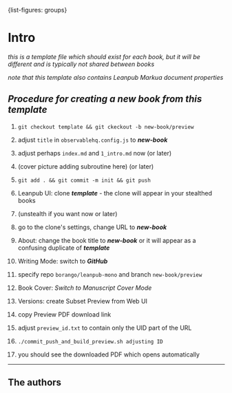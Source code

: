 {list-figures: groups}

# Intro <!-- leanpub style: H1 for chapter title -->

*this is a template file which should exist for each book, but it will be different and is typically not shared between books*

*note that this template also contains Leanpub Markua document properties*

## *Procedure for creating a new book from this template*

1. `git checkout template && git ckeckout -b new-book/preview`
1. adjust `title` in `observablehq.config.js` to ***new-book***
1. adjust perhaps `index.md` and `1_intro.md` now (or later)
1. (cover picture adding subroutine here) (or later)
1. `git add . && git commit -m init && git push`

1. Leanpub UI: clone ***template*** - the clone will appear in your stealthed books
1. (unstealth if you want now or later)
1. go to the clone's settings, change URL to ***new-book***
1. About: change the book title to ***new-book*** or it will appear as a confusing duplicate of ***template***
1. Writing Mode: switch to ***GitHub***
1. specify repo `borango/leanpub-mono` and branch `new-book/preview`
1. Book Cover: *Switch to Manuscript Cover Mode*
1. Versions: create Subset Preview from Web UI
1. copy Preview PDF download link

1. adjust `preview_id.txt` to contain only the UID part of the URL
1. `./commit_push_and_build_preview.sh adjusting ID`
1. you should see the downloaded PDF which opens automatically


* * * 

## The authors


